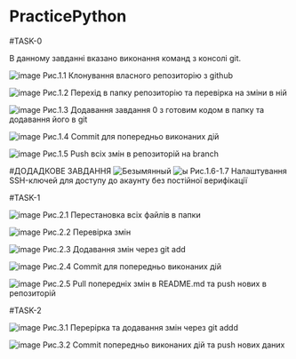 # PracticePython

#TASK-0

В данному завданні вказано виконання команд з консолі git.

![image](https://user-images.githubusercontent.com/83283956/124488802-efb0e280-ddb8-11eb-8f58-6f21c781d30d.png)
Рис.1.1 Клонування власного репозиторію з github

![image](https://user-images.githubusercontent.com/83283956/124488954-1f5fea80-ddb9-11eb-9ae8-236791d179a2.png)
Рис.1.2 Перехід в папку репозиторію та перевірка на зміни в ній

![image](https://user-images.githubusercontent.com/83283956/124489103-50d8b600-ddb9-11eb-927a-f6db6759d45e.png)
Рис.1.3 Додавання завдання 0 з готовим кодом в папку та додавання його в git

![image](https://user-images.githubusercontent.com/83283956/124489373-92696100-ddb9-11eb-9400-de12cd9492d2.png)
Рис.1.4 Commit для попередньо виконаних дій

![image](https://user-images.githubusercontent.com/83283956/124489480-b7f66a80-ddb9-11eb-89d0-5808d90a9429.png)
Рис.1.5 Push всіх змін в репозиторій на branch

#ДОДАДКОВЕ ЗАВДАННЯ
![Безымянный](https://user-images.githubusercontent.com/83283956/124490069-5a165280-ddba-11eb-958a-6e5e81cf2025.png)
![ы](https://user-images.githubusercontent.com/83283956/124490564-eb85c480-ddba-11eb-8fbf-12c180333dad.png)
Рис.1.6-1.7 Налаштування SSH-ключей для доступу до акаунту без постійної верифікації






#TASK-1

![image](https://user-images.githubusercontent.com/83283956/124491114-96967e00-ddbb-11eb-8d6b-9b14c56fc116.png)
Рис.2.1 Перестановка всіх файлів в папки

![image](https://user-images.githubusercontent.com/83283956/124491393-e412eb00-ddbb-11eb-9598-dbcacc365909.png)
Рис.2.2 Перевірка змін

![image](https://user-images.githubusercontent.com/83283956/124491496-099ff480-ddbc-11eb-8c3a-81e483412e47.png)
Рис.2.3 Додавання змін через git add

![image](https://user-images.githubusercontent.com/83283956/124491663-348a4880-ddbc-11eb-824c-b297aea483a6.png)
Рис.2.4 Commit для попередньо виконаних дій

![image](https://user-images.githubusercontent.com/83283956/124491828-5daad900-ddbc-11eb-8b0b-2d5ff6ef417b.png)
Рис.2.5 Pull попередніх змін в README.md та push нових в репозиторій


#TASK-2

![image](https://user-images.githubusercontent.com/83283956/125631534-648ce414-85f2-4d9e-969f-d239c8290480.png)
Рис.3.1 Перерірка та додавання змін через git addd

![image](https://user-images.githubusercontent.com/83283956/125631712-913410bc-2c2d-42aa-ab58-0b92fafefb03.png)
Рис.3.2 Commit попередньо виконаних дій та push нових даних
